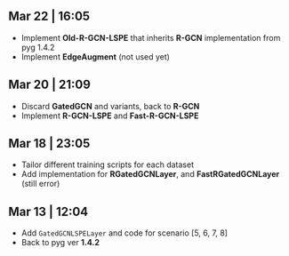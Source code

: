 ## Mar 22 | 16:05

- Implement **Old-R-GCN-LSPE** that inherits **R-GCN** implementation from pyg 1.4.2
- Implement **EdgeAugment** (not used yet)

## Mar 20 | 21:09

- Discard **GatedGCN** and variants, back to **R-GCN**
- Implement **R-GCN-LSPE** and **Fast-R-GCN-LSPE**

## Mar 18 | 23:05

- Tailor different training scripts for each dataset
- Add implementation for **RGatedGCNLayer**, and **FastRGatedGCNLayer** (still error)

## Mar 13 | 12:04

- Add `GatedGCNLSPELayer` and code for scenario [5, 6, 7, 8]
- Back to pyg ver **1.4.2**
